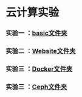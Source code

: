 #          云计算实验

### 实验一 ：[basic文件夹](https://github.com/zhengjianjian/cloud-computing/tree/master/basic)

### 实验二 ：[Website文件夹](https://github.com/zhengjianjian/cloud-computing/tree/master/Website)

### 实验三 ：[Docker文件夹](https://github.com/zhengjianjian/cloud-computing/tree/master/Docker)

### 实验三 ：[Ceph文件夹](https://github.com/zhengjianjian/cloud-computing/tree/master/Ceph)


